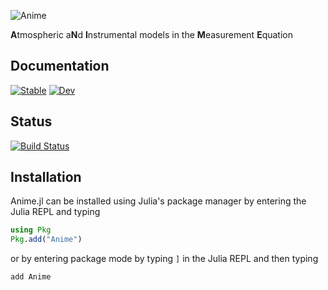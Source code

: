 
![Anime](https://github.com/iniyannatarajan/Anime.jl/raw/main/anime_logo.png)

**A**tmospheric a**N**d **I**nstrumental models in the **M**easurement **E**quation

## Documentation
[![Stable](https://img.shields.io/badge/docs-stable-blue.svg)](https://iniyannatarajan.github.io/Anime.jl/stable/)
[![Dev](https://img.shields.io/badge/docs-dev-blue.svg)](https://iniyannatarajan.github.io/Anime.jl/dev/)
## Status
[![Build Status](https://github.com/iniyannatarajan/Anime.jl/actions/workflows/CI.yml/badge.svg?branch=main)](https://github.com/iniyannatarajan/Anime.jl/actions/workflows/CI.yml?query=branch%3Amain)

## Installation
Anime.jl can be installed using Julia's package manager by entering the Julia REPL and typing
```julia
using Pkg
Pkg.add("Anime")
```
or by entering package mode by typing `]` in the Julia REPL and then typing
```julia
add Anime
```